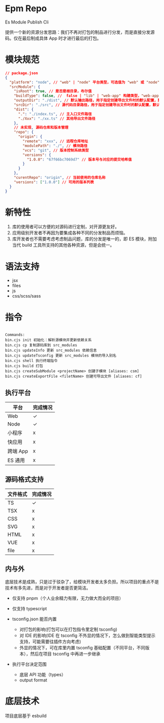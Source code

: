 # Epm Repo

Es Module Publish Cli

提供一个新的资源分发思路：我们不再对打包的制品进行分发，而是直接分发源码。仅在最后制成具体 App 时才进行最后的打包。

# 模块规范

```json
// package.json
{
  "platform": "node", // "web" | "node" 平台类型，可选值为 "web" 或 "node"
  "srcModule": {
    "isRoot": true, // 是否是根目录，布尔值
    "buildType": false, //  false | "lib" | "web-app" 构建类型，"web-app" 会注入 HTML，默认值为 false（不需要打包）,目前仅支持'web'|false
    "outputDir": "./dist", // 默认输出路径，用于指定创建导出文件时的默认配置，默认值为 "./dist"
    "srcDir": "./src", // 源代码目录路径，用于指定创建导出文件时的默认配置，默认值为 "./src"
    "dist": {
      ".": "./index.ts", // 主入口文件路径
      "./Xxx": "./xx.ts" // 其他导出文件路径
    },
    // 未实现, 源码仓库和版本管理
    "repo": {
      "origin": {
        "remote": "xxx", // 远程仓库地址
        "modulePath": "./", // 模块路径
        "vcs": "git", // 版本控制系统类型
        "versions": {
          "1.0.0": "67f66bc7069d7" // 版本号与对应的提交哈希值
        }
      }
    },
    "curentRepo": "origin", // 当前使用的仓库名称
    "versions": ["1.0.0"] // 可用的版本列表
  }
}
```

# 新特性

1. 库的使用者可以方便的对源码进行定制，对开源更友好。
2. 应用级别开发者不再因为要集成各种不同的分发制品而烦恼。
3. 库开发者也不需要考虑考虑制品问题，库的分发是唯一的，即 ES 模块，附加当代 build 工具所支持的其他各种资源，但是会统一。

# 语法支持

- jsx
- files
- js
- css/scss/sass

# 指令

```

Commands:
bin.cjs init 初始化：解析源模块并更新依赖关系
bin.cjs cp 复制源码库到 src_modules
bin.cjs updateInfo 更新 src_modules 依赖信息
bin.cjs updateTsconfig 更新 src_modules 模块的导入别名
bin.cjs shell 执行终端指令
bin.cjs build 打包
bin.cjs createSubModule <projectName> 创建子模块 [aliases: csm]
bin.cjs createExportFile <filetName> 创建可导出文件 [aliases: cf]

```

## 执行平台

| 平台     | 完成情况 |
| -------- | -------- |
| Web      | ✓        |
| Node     | ✓        |
| 小程序   | x        |
| 快应用   | x        |
| 跨端 App | x        |
| ES 通用  | x        |

## 源码格式支持

| 文件格式 | 完成情况 |
| -------- | -------- |
| TS       | ✓        |
| TSX      | x        |
| CSS      | x        |
| SVG      | x        |
| HTML     | x        |
| VUE      | x        |
| file     | x        |

## 内与外

底层技术是成熟，只是过于驳杂了，给模块开发者太多负担。所以项目的重点不是技术有多先进，而是对于开发者是否更简洁。

- 仅支持 pnpm（个人业余精力有限，无力做大而全的项目）
- 仅支持 typescript
- tsconfig.json 能否内置

  - 对打包的影响(打包可以在打包指令里定制 tsconfig)
  - 对 IDE 的影响(IDE 在 tsconfig 不外显的情况下，怎么做到智能类型提示支持，可能需要往插件方向考虑)
  - 外显的情况下，可在库里内置 tsconfig 基础配置（不同平台，不同版本），然后在项目 tsconfig 中再进一步继承

- 执行平台决定范围
  - 底层 API 功能（types）
  - output format

# 底层技术

项目底层基于 esbuild
